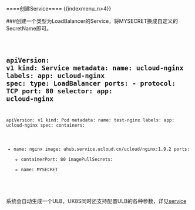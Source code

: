 ====创建Service====
{{indexmenu_n>4}}

###创建一个类型为LoadBalancer的Service，将MYSECRET换成自定义的SecretName即可。

<code>

apiVersion: v1
kind: Service
metadata: 
  name: ucloud-nginx
  labels:
    app: ucloud-nginx
spec: 
  type: LoadBalancer
  ports: 
    - protocol: TCP
      port: 80
  selector:
    app: ucloud-nginx
---
apiVersion: v1
kind: Pod
metadata:
  name: test-nginx
  labels:
    app: ucloud-nginx
spec:
  containers:
  - name: nginx
    image: uhub.service.ucloud.cn/ucloud/nginx:1.9.2
    ports:
    - containerPort: 80
  imagePullSecrets:
    - name: MYSECRET
</code>

系统会自动生成一个ULB，UK8S同时还支持配置ULB的各种参数，详见[service](../service/annotations)